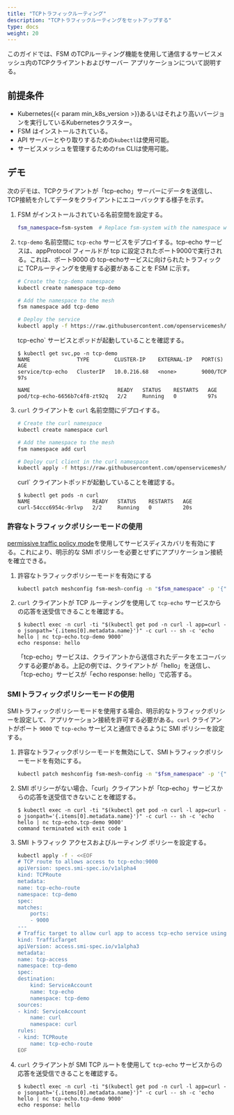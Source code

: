```yaml
---
title: "TCPトラフィックルーティング"
description: "TCPトラフィックルーティングをセットアップする"
type: docs
weight: 20
---
```


このガイドでは、FSM のTCPルーティング機能を使用して通信するサービスメッシュ内のTCPクライアントおよびサーバー アプリケーションについて説明する。

## 前提条件
- Kubernetes{{< param min_k8s_version >}}あるいはそれより高いバージョンを実行しているKubernetesクラスター。
- FSM はインストールされている。
-  API サーバーとやり取りするための`kubectl`は使用可能。
- サービスメッシュを管理するための`fsm` CLIは使用可能。

## デモ
次のデモは、TCPクライアントが「tcp-echo」サーバーにデータを送信し、TCP接続を介してデータをクライアントにエコーバックする様子を示す。

1. FSM がインストールされている名前空間を設定する。
    ```bash
    fsm_namespace=fsm-system  # Replace fsm-system with the namespace where FSM is installed if different
    ```

1. `tcp-demo` 名前空間に `tcp-echo` サービスをデプロイする。tcp-echo サービスは、appProtocol フィールドが tcp に設定されたポート9000で実行される。これは、ポート9000 の tcp-echoサービスに向けられたトラフィックに TCPルーティングを使用する必要があることを FSM に示す。
    ```bash
    # Create the tcp-demo namespace
    kubectl create namespace tcp-demo

    # Add the namespace to the mesh
    fsm namespace add tcp-demo

    # Deploy the service
    kubectl apply -f https://raw.githubusercontent.com/openservicemesh/fsm-docs/{{< param fsm_branch >}}/manifests/apps/tcp-echo.yaml -n tcp-demo
    ```

    tcp-echo` サービスとポッドが起動していることを確認する。

    ```console
    $ kubectl get svc,po -n tcp-demo
    NAME               TYPE        CLUSTER-IP    EXTERNAL-IP   PORT(S)    AGE
    service/tcp-echo   ClusterIP   10.0.216.68   <none>        9000/TCP   97s

    NAME                            READY   STATUS    RESTARTS   AGE
    pod/tcp-echo-6656b7c4f8-zt92q   2/2     Running   0          97s
    ```

1. `curl` クライアントを `curl` 名前空間にデプロイする。

    ```bash
    # Create the curl namespace
    kubectl create namespace curl

    # Add the namespace to the mesh
    fsm namespace add curl

    # Deploy curl client in the curl namespace
    kubectl apply -f https://raw.githubusercontent.com/openservicemesh/fsm-docs/{{< param fsm_branch >}}/manifests/samples/curl/curl.yaml -n curl
    ```

    curl` クライアントポッドが起動していることを確認する。

    ```console
    $ kubectl get pods -n curl
    NAME                    READY   STATUS    RESTARTS   AGE
    curl-54ccc6954c-9rlvp   2/2     Running   0          20s
    ```

### 許容なトラフィックポリシーモードの使用

[permissive traffic policy mode](/docs/guides/traffic_management/permissive_mode)を使用してサービスディスカバリを有効にする。これにより、明示的な SMI ポリシーを必要とせずにアプリケーション接続を確立できる。

1. 許容なトラフィックポリシーモードを有効にする
    ```bash
    kubectl patch meshconfig fsm-mesh-config -n "$fsm_namespace" -p '{"spec":{"traffic":{"enablePermissiveTrafficPolicyMode":true}}}' --type=merge
    ```

1. `curl` クライアントが TCP ルーティングを使用して `tcp-echo` サービスからの応答を送受信できることを確認する。
    ```console
    $ kubectl exec -n curl -ti "$(kubectl get pod -n curl -l app=curl -o jsonpath='{.items[0].metadata.name}')" -c curl -- sh -c 'echo hello | nc tcp-echo.tcp-demo 9000'
    echo response: hello
    ```

    「tcp-echo」サービスは、クライアントから送信されたデータをエコーバックする必要がある。上記の例では、クライアントが「hello」を送信し、「tcp-echo」サービスが「echo response: hello」で応答する。

### SMIトラフィックポリシーモードの使用

SMIトラフィックポリシーモードを使用する場合、明示的なトラフィックポリシーを設定して、アプリケーション接続を許可する必要がある。`curl` クライアントがポート `9000` で `tcp-echo` サービスと通信できるように SMI ポリシーを設定する。

1. 許容なトラフィックポリシーモードを無効にして、SMIトラフィックポリシーモードを有効にする。
    ```bash
    kubectl patch meshconfig fsm-mesh-config -n "$fsm_namespace" -p '{"spec":{"traffic":{"enablePermissiveTrafficPolicyMode":false}}}' --type=merge
    ```

1. SMI ポリシーがない場合、「curl」クライアントが「tcp-echo」サービスからの応答を送受信できないことを確認する。
    ```console
    $ kubectl exec -n curl -ti "$(kubectl get pod -n curl -l app=curl -o jsonpath='{.items[0].metadata.name}')" -c curl -- sh -c 'echo hello | nc tcp-echo.tcp-demo 9000'
    command terminated with exit code 1
    ```

1. SMI トラフィック アクセスおよびルーティング ポリシーを設定する。
    ```bash
    kubectl apply -f - <<EOF
    # TCP route to allows access to tcp-echo:9000
    apiVersion: specs.smi-spec.io/v1alpha4
    kind: TCPRoute
    metadata:
    name: tcp-echo-route
    namespace: tcp-demo
    spec:
    matches:
        ports:
        - 9000
    ---
    # Traffic target to allow curl app to access tcp-echo service using a TCPRoute
    kind: TrafficTarget
    apiVersion: access.smi-spec.io/v1alpha3
    metadata:
    name: tcp-access
    namespace: tcp-demo
    spec:
    destination:
        kind: ServiceAccount
        name: tcp-echo
        namespace: tcp-demo
    sources:
    - kind: ServiceAccount
        name: curl
        namespace: curl
    rules:
    - kind: TCPRoute
        name: tcp-echo-route
    EOF
    ```

1. `curl` クライアントが SMI TCP ルートを使用して `tcp-echo` サービスからの応答を送受信できることを確認する。
    ```console
    $ kubectl exec -n curl -ti "$(kubectl get pod -n curl -l app=curl -o jsonpath='{.items[0].metadata.name}')" -c curl -- sh -c 'echo hello | nc tcp-echo.tcp-demo 9000'
    echo response: hello